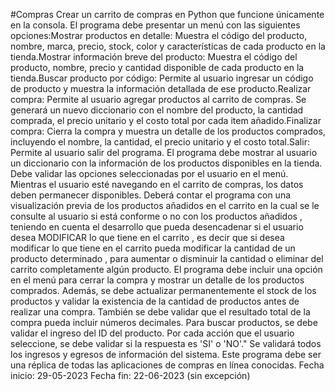 #Compras
Crear un carrito de compras en Python que funcione únicamente en la consola. El programa debe presentar un menú con las siguientes opciones:Mostrar productos en detalle: Muestra el código del producto, nombre, marca, precio, stock, color y características de cada producto en la tienda.Mostrar información breve del producto: Muestra el código del producto, nombre, precio y cantidad disponible de cada producto en la tienda.Buscar producto por código: Permite al usuario ingresar un código de producto y muestra la información detallada de ese producto.Realizar compra: Permite al usuario agregar productos al carrito de compras. Se generará un nuevo diccionario con el nombre del producto, la cantidad comprada, el precio unitario y el costo total por cada item añadido.Finalizar compra: Cierra la compra y muestra un detalle de los productos comprados, incluyendo el nombre, la cantidad, el precio unitario y el costo total.Salir: Permite al usuario salir del programa.
El programa debe mostrar al usuario un diccionario con la información de los productos disponibles en la tienda.
Debe validar las opciones seleccionadas por el usuario en el menú.
Mientras el usuario esté navegando en el carrito de compras, los datos deben permanecer disponibles. 
Deberá contar el programa con una visualización previa de los productos añadidos en el carrito en la cual se le consulte al usuario si está conforme o no con los productos añadidos , teniendo en cuenta el desarrollo que pueda desencadenar si el usuario desea MODIFICAR lo que tiene en el carrito , es decir que si desea modificar lo que tiene en el carrito pueda modificar la cantidad de un producto determinado , para aumentar o disminuir la cantidad o eliminar del carrito completamente algún producto.
El programa debe incluir una opción en el menú para cerrar la compra y mostrar un detalle de los productos comprados.
Además, se debe actualizar permanentemente el stock de los productos y validar la existencia de la cantidad de productos antes de realizar una compra. 
También se debe validar que el resultado total de la compra pueda incluir números decimales.
Para buscar productos, se debe validar el ingreso del ID del producto.
Por cada acción que el usuario seleccione, se debe validar si la respuesta es 'SI' o 'NO'."
Se validará todos los ingresos y egresos de información del sistema.
Este programa debe ser una réplica de  todas las aplicaciones de compras en línea conocidas. 
Fecha inicio: 29-05-2023
Fecha fin: 22-06-2023 (sin excepción)